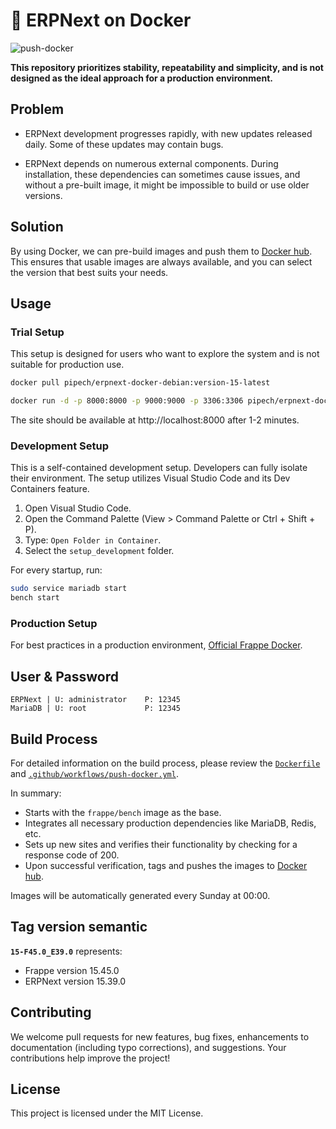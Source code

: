 # :whale: ERPNext on Docker 

![push-docker](https://github.com/pipech/erpnext-docker-debian/actions/workflows/push-docker.yml/badge.svg)

**This repository prioritizes stability, repeatability and simplicity, and is not designed as the ideal approach for a production environment.**

## Problem

- ERPNext development progresses rapidly, with new updates released daily. Some of these updates may contain bugs.

- ERPNext depends on numerous external components. During installation, these dependencies can sometimes cause issues, and without a pre-built image, it might be impossible to build or use older versions.

## Solution

By using Docker, we can pre-build images and push them to [Docker hub](https://hub.docker.com/r/pipech/erpnext-docker-debian/). This ensures that usable images are always available, and you can select the version that best suits your needs.

## Usage

### Trial Setup

This setup is designed for users who want to explore the system and is not suitable for production use.

```sh
docker pull pipech/erpnext-docker-debian:version-15-latest

docker run -d -p 8000:8000 -p 9000:9000 -p 3306:3306 pipech/erpnext-docker-debian:version-15-latest
```

The site should be available at http://localhost:8000 after 1-2 minutes.

### Development Setup

This is a self-contained development setup. Developers can fully isolate their environment. The setup utilizes Visual Studio Code and its Dev Containers feature.

1. Open Visual Studio Code.
1. Open the Command Palette (View > Command Palette or Ctrl + Shift + P).
1. Type: `Open Folder in Container`.
1. Select the `setup_development` folder.

For every startup, run:

```sh
sudo service mariadb start
bench start
```

### Production Setup

For best practices in a production environment, [Official Frappe Docker](https://github.com/frappe/frappe_docker).

## User & Password

```
ERPNext | U: administrator    P: 12345
MariaDB | U: root             P: 12345
```

## Build Process

For detailed information on the build process, please review the [`Dockerfile`](./Dockerfile) and [`.github/workflows/push-docker.yml`](./.github/workflows/push-docker.yml).

In summary:

- Starts with the `frappe/bench` image as the base.
- Integrates all necessary production dependencies like MariaDB, Redis, etc.
- Sets up new sites and verifies their functionality by checking for a response code of 200.
- Upon successful verification, tags and pushes the images to [Docker hub](https://hub.docker.com/r/pipech/erpnext-docker-debian/).

Images will be automatically generated every Sunday at 00:00.

## Tag version semantic

**`15-F45.0_E39.0`** represents:

- Frappe version 15.45.0
- ERPNext version 15.39.0

## Contributing

We welcome pull requests for new features, bug fixes, enhancements to documentation (including typo corrections), and suggestions. Your contributions help improve the project!

## License

This project is licensed under the MIT License.
